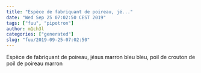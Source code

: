 ```yaml
---
title: "Espèce de fabriquant de poireau, jé..."
date: "Wed Sep 25 07:02:50 CEST 2019"
tags: ["fuu", "pipotron"]
author: m1ch3l
categories: ["generated"]
slug: "fuu/2019-09-25-07:02:50"
---
```


Espèce de fabriquant de poireau, jésus marron bleu bleu, poil de crouton de poil de poireau marron
